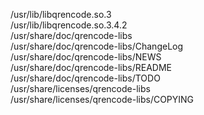 /usr/lib/libqrencode.so.3  
/usr/lib/libqrencode.so.3.4.2  
/usr/share/doc/qrencode-libs  
/usr/share/doc/qrencode-libs/ChangeLog  
/usr/share/doc/qrencode-libs/NEWS  
/usr/share/doc/qrencode-libs/README  
/usr/share/doc/qrencode-libs/TODO  
/usr/share/licenses/qrencode-libs  
/usr/share/licenses/qrencode-libs/COPYING  
